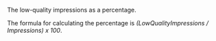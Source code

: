 The low-quality impressions as a percentage.

The formula for calculating the percentage is *(LowQualityImpressions / Impressions) x 100*.


